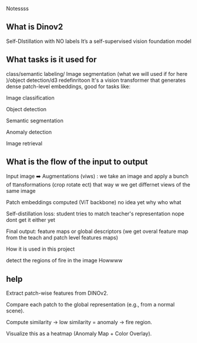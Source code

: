 Notessss


## What is Dinov2
Self-DIstillation with NO labels It’s a self-supervised vision foundation model

## What tasks is it used for
class/semantic labeling/ Image segmentation (what we will used if for here )/object detection/d3 redefinritoon It's a vision transformer that generates dense patch-level embeddings, good for tasks like:

Image classification

Object detection

Semantic segmentation

Anomaly detection

Image retrieval

## What is the flow of the input to output
Input image ➡️ Augmentations (viws) : we take an image and apply a bunch of ttansformations (crop rotate ect) that way w we get differnet views of the same image

Patch embeddings computed (ViT backbone) no idea yet why who what

Self-distillation loss: student tries to match teacher's representation nope dont get it either yet

Final output: feature maps or global descriptors (we get overal feature map from the teach and patch level features maps)

How it is used in this project

detect the regions of fire in the image Howwww

## help
Extract patch-wise features from DINOv2.

Compare each patch to the global representation (e.g., from a normal scene).

Compute similarity → low similarity = anomaly → fire region.

Visualize this as a heatmap (Anomaly Map + Color Overlay).
